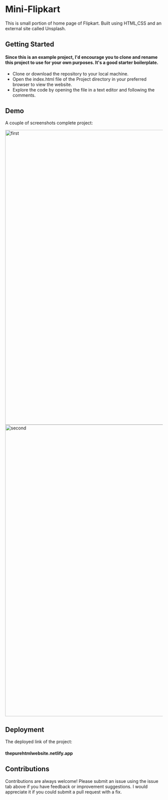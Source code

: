 # Mini-Flipkart

This is small portion of home page of Flipkart. Built using HTML,CSS and an external site called Unsplash. 

## Getting Started

#### Since this is an example project, I'd encourage you to clone and rename this project to use for your own purposes. It's a good starter boilerplate.

* Clone or download the repository to your local machine.
* Open the index.html file of the Project directory in your preferred browser to view the website.
* Explore the code by opening the file in a text editor and following the comments.




## Demo

A couple of screenshots complete project: 

<img width="938" alt="first" src="https://user-images.githubusercontent.com/112818778/219956757-e0797d79-debd-4edd-a135-6b2ea1b8442d.png">


<img width="928" alt="second" src="https://user-images.githubusercontent.com/112818778/219956769-e38e7ede-3cfc-4fa6-b637-83b75d28b510.png">




## Deployment

The deployed link of the project:
#### thepurehtmlwebsite.netlify.app

## Contributions

Contributions are always welcome! Please submit an issue using the issue tab above if you have feedback or improvement suggestions. I would appreciate it if you could submit a pull request with a fix.
